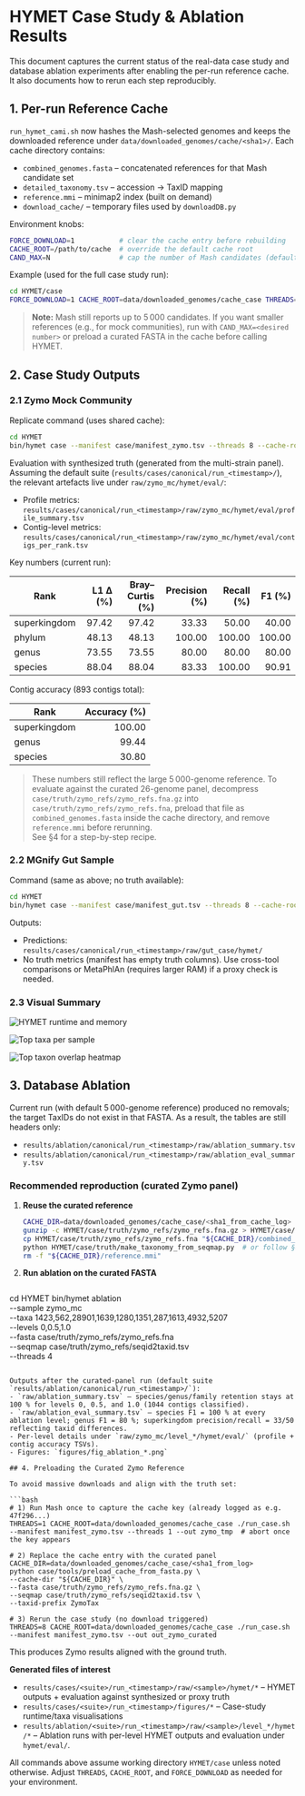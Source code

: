 # HYMET Case Study & Ablation Results

This document captures the current status of the real-data case study and database ablation experiments after enabling the per-run reference cache. It also documents how to rerun each step reproducibly.

## 1. Per-run Reference Cache

`run_hymet_cami.sh` now hashes the Mash-selected genomes and keeps the downloaded reference under `data/downloaded_genomes/cache/<sha1>/`. Each cache directory contains:

- `combined_genomes.fasta` – concatenated references for that Mash candidate set
- `detailed_taxonomy.tsv` – accession → TaxID mapping
- `reference.mmi` – minimap2 index (built on demand)
- `download_cache/` – temporary files used by `downloadDB.py`

Environment knobs:

```bash
FORCE_DOWNLOAD=1           # clear the cache entry before rebuilding
CACHE_ROOT=/path/to/cache  # override the default cache root
CAND_MAX=N                 # cap the number of Mash candidates (default 5000)
```

Example (used for the full case study run):

```bash
cd HYMET/case
FORCE_DOWNLOAD=1 CACHE_ROOT=data/downloaded_genomes/cache_case THREADS=8 ./run_case.sh
```

> **Note:** Mash still reports up to 5 000 candidates. If you want smaller references (e.g., for mock communities), run with `CAND_MAX=<desired number>` or preload a curated FASTA in the cache before calling HYMET.

## 2. Case Study Outputs

### 2.1 Zymo Mock Community

Replicate command (uses shared cache):

```bash
cd HYMET
bin/hymet case --manifest case/manifest_zymo.tsv --threads 8 --cache-root case/data/downloaded_genomes/cache_case
```

Evaluation with synthesized truth (generated from the multi-strain panel). Assuming the default suite (`results/cases/canonical/run_<timestamp>/`), the relevant artefacts live under `raw/zymo_mc/hymet/eval/`:

- Profile metrics: `results/cases/canonical/run_<timestamp>/raw/zymo_mc/hymet/eval/profile_summary.tsv`
- Contig-level metrics: `results/cases/canonical/run_<timestamp>/raw/zymo_mc/hymet/eval/contigs_per_rank.tsv`

Key numbers (current run):

| Rank          | L1 Δ (%) | Bray–Curtis (%) | Precision (%) | Recall (%) | F1 (%) |
|---------------|---------:|----------------:|--------------:|-----------:|-------:|
| superkingdom  | 97.42    | 97.42           | 33.33         | 50.00      | 40.00  |
| phylum        | 48.13    | 48.13           | 100.00        | 100.00     | 100.00 |
| genus         | 73.55    | 73.55           | 80.00         | 80.00      | 80.00  |
| species       | 88.04    | 88.04           | 83.33         | 100.00     | 90.91  |

Contig accuracy (893 contigs total):

| Rank         | Accuracy (%) |
|--------------|-------------:|
| superkingdom | 100.00       |
| genus        | 99.44        |
| species      | 30.80        |

> These numbers still reflect the large 5 000-genome reference. To evaluate against the curated 26-genome panel, decompress `case/truth/zymo_refs/zymo_refs.fna.gz` into `case/truth/zymo_refs/zymo_refs.fna`, preload that file as `combined_genomes.fasta` inside the cache directory, and remove `reference.mmi` before rerunning.  
> See §4 for a step-by-step recipe.

### 2.2 MGnify Gut Sample

Command (same as above; no truth available):

```bash
cd HYMET
bin/hymet case --manifest case/manifest_gut.tsv --threads 8 --cache-root case/data/downloaded_genomes/cache_case
```

Outputs:

- Predictions: `results/cases/canonical/run_<timestamp>/raw/gut_case/hymet/`
- No truth metrics (manifest has empty truth columns). Use cross-tool comparisons or MetaPhlAn (requires larger RAM) if a proxy check is needed.

### 2.3 Visual Summary

![HYMET runtime and memory](../results/cases/canonical/run_20251018T220513Z/figures/fig_case_runtime.png)

![Top taxa per sample](../results/cases/canonical/run_20251018T220513Z/figures/fig_case_top_taxa_panels.png)

![Top taxon overlap heatmap](../results/cases/canonical/run_20251018T220513Z/figures/fig_case_top_taxa_heatmap.png)

## 3. Database Ablation

Current run (with default 5 000-genome reference) produced no removals; the target TaxIDs do not exist in that FASTA. As a result, the tables are still headers only:

- `results/ablation/canonical/run_<timestamp>/raw/ablation_summary.tsv`
- `results/ablation/canonical/run_<timestamp>/raw/ablation_eval_summary.tsv`

### Recommended reproduction (curated Zymo panel)

1. **Reuse the curated reference**  
   ```bash
   CACHE_DIR=data/downloaded_genomes/cache_case/<sha1_from_cache_log>
   gunzip -c HYMET/case/truth/zymo_refs/zymo_refs.fna.gz > HYMET/case/truth/zymo_refs/zymo_refs.fna
   cp HYMET/case/truth/zymo_refs/zymo_refs.fna "${CACHE_DIR}/combined_genomes.fasta"
   python HYMET/case/truth/make_taxonomy_from_seqmap.py  # or follow §4
   rm -f "${CACHE_DIR}/reference.mmi"
   ```

2. **Run ablation on the curated FASTA**  
   ```bash
  cd HYMET
  bin/hymet ablation \
    --sample zymo_mc \
    --taxa 1423,562,28901,1639,1280,1351,287,1613,4932,5207 \
    --levels 0,0.5,1.0 \
    --fasta case/truth/zymo_refs/zymo_refs.fna \
    --seqmap case/truth/zymo_refs/seqid2taxid.tsv \
    --threads 4
   ```

   Outputs after the curated-panel run (default suite `results/ablation/canonical/run_<timestamp>/`):
   - `raw/ablation_summary.tsv` – species/genus/family retention stays at 100 % for levels 0, 0.5, and 1.0 (1044 contigs classified).
   - `raw/ablation_eval_summary.tsv` – species F1 = 100 % at every ablation level; genus F1 = 80 %; superkingdom precision/recall = 33/50 reflecting taxid differences.
   - Per-level details under `raw/zymo_mc/level_*/hymet/eval/` (profile + contig accuracy TSVs).
   - Figures: `figures/fig_ablation_*.png`

## 4. Preloading the Curated Zymo Reference

To avoid massive downloads and align with the truth set:

```bash
# 1) Run Mash once to capture the cache key (already logged as e.g. 47f296...)
THREADS=1 CACHE_ROOT=data/downloaded_genomes/cache_case ./run_case.sh --manifest manifest_zymo.tsv --threads 1 --out zymo_tmp  # abort once the key appears

# 2) Replace the cache entry with the curated panel
CACHE_DIR=data/downloaded_genomes/cache_case/<sha1_from_log>
python case/tools/preload_cache_from_fasta.py \
  --cache-dir "${CACHE_DIR}" \
  --fasta case/truth/zymo_refs/zymo_refs.fna.gz \
  --seqmap case/truth/zymo_refs/seqid2taxid.tsv \
  --taxid-prefix ZymoTax

# 3) Rerun the case study (no download triggered)
THREADS=8 CACHE_ROOT=data/downloaded_genomes/cache_case ./run_case.sh --manifest manifest_zymo.tsv --out out_zymo_curated
```

This produces Zymo results aligned with the ground truth.

**Generated files of interest**

- `results/cases/<suite>/run_<timestamp>/raw/<sample>/hymet/*` – HYMET outputs + evaluation against synthesized or proxy truth
- `results/cases/<suite>/run_<timestamp>/figures/*` – Case-study runtime/taxa visualisations
- `results/ablation/<suite>/run_<timestamp>/raw/<sample>/level_*/hymet/*` – Ablation runs with per-level HYMET outputs and evaluation under `hymet/eval/`.

All commands above assume working directory `HYMET/case` unless noted otherwise. Adjust `THREADS`, `CACHE_ROOT`, and `FORCE_DOWNLOAD` as needed for your environment.
